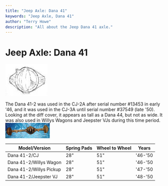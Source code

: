 ```yaml
---
title: "Jeep Axle: Dana 41"
keywords: "Jeep Axle, Dana 41"
author: "Terry Howe"
description: "All about the Jeep Dana 41 axle."
---
```

# Jeep Axle: Dana 41

[![Dana 41 diff cover](../../img/axle/bwd41_.jpg)](../../img/axle/bwd41.jpg)   

The Dana 41-2 was used in the CJ-2A after serial number #13453 in early '46, and it was used in the CJ-3A until serial number #37549 (late '50). Looking at the diff cover, it appears as tall as a Dana 44, but not as wide. It was also used in Willys Wagons and Jeepster VJs during this time period. [![Dana 41 '46-'50 CJ](../../img/axle/d41_.jpg)](../../img/axle/d41.jpg)  

| Model/Version           | Spring Pads | Wheel to Wheel | Years   |
|-------------------------|-------------|----------------|---------|
| Dana 41-2/CJ            | 28"         | 51"            | '46-'50 |
| Dana 41-2/Willys Wagon  | 28"         | 51"            | '46-'50 |
| Dana 41-2/Willys Pickup | 28"         | 51"            | '47-'50 |
| Dana 41-2/Jeepster VJ   | 28"         | 51"            | '48-'50 |